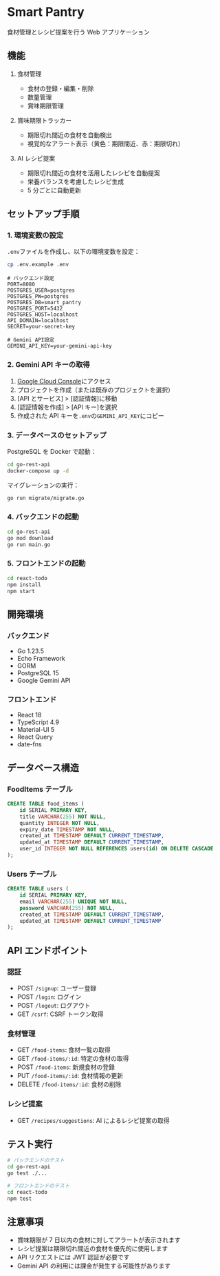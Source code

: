 # Smart Pantry

食材管理とレシピ提案を行う Web アプリケーション

## 機能

1. 食材管理

   - 食材の登録・編集・削除
   - 数量管理
   - 賞味期限管理

2. 賞味期限トラッカー

   - 期限切れ間近の食材を自動検出
   - 視覚的なアラート表示（黄色：期限間近、赤：期限切れ）

3. AI レシピ提案
   - 期限切れ間近の食材を活用したレシピを自動提案
   - 栄養バランスを考慮したレシピ生成
   - 5 分ごとに自動更新

## セットアップ手順

### 1. 環境変数の設定

`.env`ファイルを作成し、以下の環境変数を設定：

```bash
cp .env.example .env
```

```env
# バックエンド設定
PORT=8080
POSTGRES_USER=postgres
POSTGRES_PW=postgres
POSTGRES_DB=smart_pantry
POSTGRES_PORT=5432
POSTGRES_HOST=localhost
API_DOMAIN=localhost
SECRET=your-secret-key

# Gemini API設定
GEMINI_API_KEY=your-gemini-api-key
```

### 2. Gemini API キーの取得

1. [Google Cloud Console](https://console.cloud.google.com/)にアクセス
2. プロジェクトを作成（または既存のプロジェクトを選択）
3. [API とサービス] > [認証情報]に移動
4. [認証情報を作成] > [API キー]を選択
5. 作成された API キーを`.env`の`GEMINI_API_KEY`にコピー

### 3. データベースのセットアップ

PostgreSQL を Docker で起動：

```bash
cd go-rest-api
docker-compose up -d
```

マイグレーションの実行：

```bash
go run migrate/migrate.go
```

### 4. バックエンドの起動

```bash
cd go-rest-api
go mod download
go run main.go
```

### 5. フロントエンドの起動

```bash
cd react-todo
npm install
npm start
```

## 開発環境

### バックエンド

- Go 1.23.5
- Echo Framework
- GORM
- PostgreSQL 15
- Google Gemini API

### フロントエンド

- React 18
- TypeScript 4.9
- Material-UI 5
- React Query
- date-fns

## データベース構造

### FoodItems テーブル

```sql
CREATE TABLE food_items (
    id SERIAL PRIMARY KEY,
    title VARCHAR(255) NOT NULL,
    quantity INTEGER NOT NULL,
    expiry_date TIMESTAMP NOT NULL,
    created_at TIMESTAMP DEFAULT CURRENT_TIMESTAMP,
    updated_at TIMESTAMP DEFAULT CURRENT_TIMESTAMP,
    user_id INTEGER NOT NULL REFERENCES users(id) ON DELETE CASCADE
);
```

### Users テーブル

```sql
CREATE TABLE users (
    id SERIAL PRIMARY KEY,
    email VARCHAR(255) UNIQUE NOT NULL,
    password VARCHAR(255) NOT NULL,
    created_at TIMESTAMP DEFAULT CURRENT_TIMESTAMP,
    updated_at TIMESTAMP DEFAULT CURRENT_TIMESTAMP
);
```

## API エンドポイント

### 認証

- POST `/signup`: ユーザー登録
- POST `/login`: ログイン
- POST `/logout`: ログアウト
- GET `/csrf`: CSRF トークン取得

### 食材管理

- GET `/food-items`: 食材一覧の取得
- GET `/food-items/:id`: 特定の食材の取得
- POST `/food-items`: 新規食材の登録
- PUT `/food-items/:id`: 食材情報の更新
- DELETE `/food-items/:id`: 食材の削除

### レシピ提案

- GET `/recipes/suggestions`: AI によるレシピ提案の取得

## テスト実行

```bash
# バックエンドのテスト
cd go-rest-api
go test ./...

# フロントエンドのテスト
cd react-todo
npm test
```

## 注意事項

- 賞味期限が 7 日以内の食材に対してアラートが表示されます
- レシピ提案は期限切れ間近の食材を優先的に使用します
- API リクエストには JWT 認証が必要です
- Gemini API の利用には課金が発生する可能性があります
